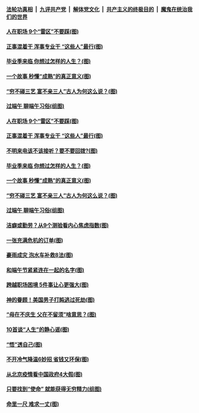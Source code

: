####  [法轮功真相](../../../../basic/blob/master/README.md?t=06262002) &nbsp;|&nbsp; [九评共产党](../../../../9ping.md/blob/master/README.md?t=06262002) &nbsp;|&nbsp; [解体党文化](../../../../jtdwh.md/blob/master/README.md?t=06262002)  &nbsp;|&nbsp; [共产主义的终极目的](../../../../gczydzjmd.md/blob/master/README.md?t=06262002) &nbsp;|&nbsp; [魔鬼在统治我们的世界](../../../../mgztzwmdsj.md/blob/master/README.md?t=06262002) 

#### [人在职场 9个“雷区”不要踩(图)](../pages/p8/937766.md?t=06262002) 

#### [正事混着干 浑事专业干 “这些人”最行(图)](../pages/p8/937732.md?t=06262002) 

#### [毕业季来临 你想过怎样的人生？(图)](../pages/p8/937661.md?t=06262002) 

#### [一个故事 秒懂“成熟”的真正意义(图)](../pages/p8/936405.md?t=06262002) 

#### [“穷不碰三艺 富不亲三人”古人为何这么说？(图)](../pages/p8/937602.md?t=06262002) 

#### [过端午 聊端午习俗(组图)](../pages/p8/937246.md?t=06262002) 

#### [人在职场 9个“雷区”不要踩(图)](../pages/p8/937766.md?t=06262002) 

#### [正事混着干 浑事专业干 “这些人”最行(图)](../pages/p8/937732.md?t=06262002) 

#### [不明来电该不该接听？要不要回拨?(图)](../pages/p8/936929.md?t=06262002) 

#### [毕业季来临 你想过怎样的人生？(图)](../pages/p8/937661.md?t=06262002) 

#### [一个故事 秒懂“成熟”的真正意义(图)](../pages/p8/936405.md?t=06262002) 

#### [“穷不碰三艺 富不亲三人”古人为何这么说？(图)](../pages/p8/937602.md?t=06262002) 

#### [过端午 聊端午习俗(组图)](../pages/p8/937246.md?t=06262002) 

#### [洁癖或勤劳？从9个测验看内心焦虑指数(图)](../pages/p8/937558.md?t=06262002) 

#### [一张充满危机的订单(图)](../pages/p8/936981.md?t=06262002) 

#### [豪雨成灾 泡水车补救8法(图)](../pages/p8/937526.md?t=06262002) 

#### [和端午节紧紧连在一起的名字(图)](../pages/p8/937448.md?t=06262002) 

#### [跨越职场困境 5件事让心更强大(图)](../pages/p8/937375.md?t=06262002) 

#### [神的眷顾！美国男子打盹逃过死劫(图)](../pages/p8/936985.md?t=06262002) 

#### [“母在不庆生 父在不留须”啥意思？(图)](../pages/p8/937234.md?t=06262002) 

#### [10首谈“人生”的静心谣(图)](../pages/p8/936965.md?t=06262002) 

#### [“悟”透自己(图)](../pages/p8/936972.md?t=06262002) 

#### [不开冷气降温6妙招 省钱又环保(图)](../pages/p8/937329.md?t=06262002) 

#### [从北京疫情看中国政府4大假(图)](../pages/p8/937196.md?t=06262002) 

#### [只要找到“使命” 就能获得无穷精力(组图)](../pages/p8/937159.md?t=06262002) 

#### [命里一尺 难求一丈(图)](../pages/p8/936782.md?t=06262002) 

